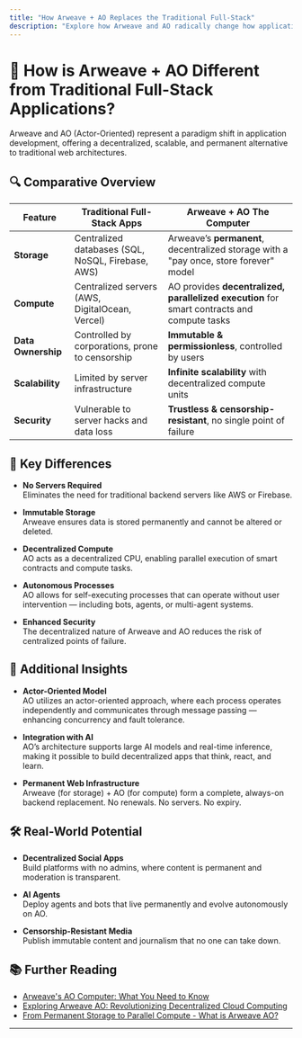 ```yaml
---
title: "How Arweave + AO Replaces the Traditional Full-Stack"
description: "Explore how Arweave and AO radically change how applications are built — from storage to compute — creating a new era of permanent, decentralized infrastructure."
---
```


# 🚀 How is Arweave + AO Different from Traditional Full-Stack Applications?

Arweave and AO (Actor-Oriented) represent a paradigm shift in application development, offering a decentralized, scalable, and permanent alternative to traditional web architectures.

## 🔍 Comparative Overview

| **Feature**            | **Traditional Full-Stack Apps** | **Arweave + AO The Computer** |
|------------------------|---------------------------------|-------------------------------|
| **Storage**            | Centralized databases (SQL, NoSQL, Firebase, AWS) | Arweave’s **permanent**, decentralized storage with a "pay once, store forever" model |
| **Compute**            | Centralized servers (AWS, DigitalOcean, Vercel) | AO provides **decentralized, parallelized execution** for smart contracts and compute tasks |
| **Data Ownership**     | Controlled by corporations, prone to censorship | **Immutable & permissionless**, controlled by users |
| **Scalability**        | Limited by server infrastructure | **Infinite scalability** with decentralized compute units |
| **Security**           | Vulnerable to server hacks and data loss | **Trustless & censorship-resistant**, no single point of failure |

## 🔑 Key Differences

- **No Servers Required**  
  Eliminates the need for traditional backend servers like AWS or Firebase.

- **Immutable Storage**  
  Arweave ensures data is stored permanently and cannot be altered or deleted.

- **Decentralized Compute**  
  AO acts as a decentralized CPU, enabling parallel execution of smart contracts and compute tasks.

- **Autonomous Processes**  
  AO allows for self-executing processes that can operate without user intervention — including bots, agents, or multi-agent systems.

- **Enhanced Security**  
  The decentralized nature of Arweave and AO reduces the risk of centralized points of failure.

## 🧠 Additional Insights

- **Actor-Oriented Model**  
  AO utilizes an actor-oriented approach, where each process operates independently and communicates through message passing — enhancing concurrency and fault tolerance.

- **Integration with AI**  
  AO’s architecture supports large AI models and real-time inference, making it possible to build decentralized apps that think, react, and learn.

- **Permanent Web Infrastructure**  
  Arweave (for storage) + AO (for compute) form a complete, always-on backend replacement. No renewals. No servers. No expiry.

## 🛠 Real-World Potential

- **Decentralized Social Apps**  
  Build platforms with no admins, where content is permanent and moderation is transparent.

- **AI Agents**  
  Deploy agents and bots that live permanently and evolve autonomously on AO.

- **Censorship-Resistant Media**  
  Publish immutable content and journalism that no one can take down.

## 📚 Further Reading

- [Arweave's AO Computer: What You Need to Know](https://alearesearch.substack.com/p/arweaves-ao-computer-what-you-need)
- [Exploring Arweave AO: Revolutionizing Decentralized Cloud Computing](https://support.bitrue.com/hc/en-001/articles/33691013298841-Exploring-Arweave-AO-Revolutionizing-Decentralized-Cloud-Computing)
- [From Permanent Storage to Parallel Compute - What is Arweave AO?](https://blockcrunch.substack.com/p/from-permanent-storage-to-parallel)

---
